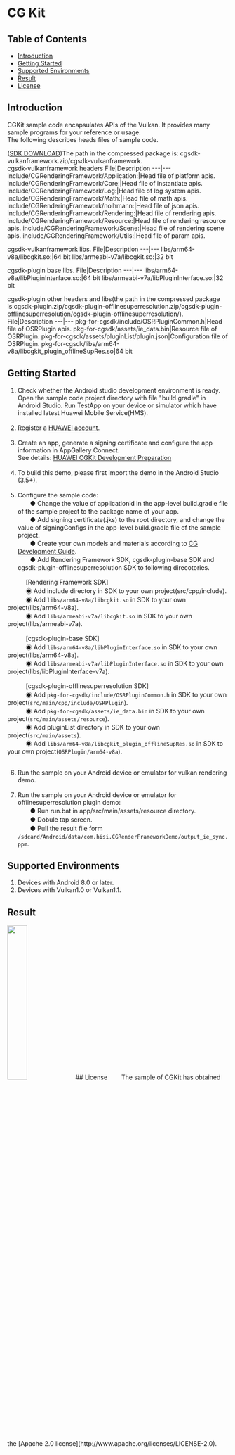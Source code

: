 # CG Kit

## Table of Contents
 * [Introduction](#introduction)
 * [Getting Started](#getting-started)
 * [Supported Environments](#supported-environments)
 * [Result](#result)
 * [License](#license)
## Introduction
CGKit sample code encapsulates APIs of the Vulkan. It provides many sample programs for your reference or usage.<br>
The following describes heads files of sample code.<br>

([SDK DOWNLOAD](https://developer.huawei.com/consumer/en/doc/development/HMSCore-Library-V5/sdk-download-0000001050441521-V5))The path in the compressed package is: cgsdk-vulkanframework.zip/cgsdk-vulkanframework.<br>
cgsdk-vulkanframework headers
 File|Description
 ---|---
 include/CGRenderingFramework/Application:|Head file of platform apis.
 include/CGRenderingFramework/Core:|Head file of instantiate apis.
 include/CGRenderingFramework/Log:|Head file of log system apis.
 include/CGRenderingFramework/Math:|Head file of math apis.
 include/CGRenderingFramework/nolhmann:|Head file of json apis.
 include/CGRenderingFramework/Rendering:|Head file of rendering apis.
 include/CGRenderingFramework/Resource:|Head file of rendering resource apis.
 include/CGRenderingFramework/Scene:|Head file of rendering scene apis.
 include/CGRenderingFramework/Utils:|Head file of param apis.

 cgsdk-vulkanframework libs.
 File|Description
 ---|---
 libs/arm64-v8a/libcgkit.so:|64 bit
 libs/armeabi-v7a/libcgkit.so:|32 bit

 cgsdk-plugin base libs.
 File|Description
 ---|---
 libs/arm64-v8a/libPluginInterface.so:|64 bit
 libs/armeabi-v7a/libPluginInterface.so:|32 bit

 cgsdk-plugin other headers and libs(the path in the compressed package is:cgsdk-plugin.zip/cgsdk-plugin-offlinesuperresolution.zip/cgsdk-plugin-offlinesuperresolution/cgsdk-plugin-offlinesuperresolution/).
 File|Description
 ---|---
 pkg-for-cgsdk/include/OSRPluginCommon.h|Head file of OSRPlugin apis.
 pkg-for-cgsdk/assets/ie_data.bin|Resource file of OSRPlugin.
 pkg-for-cgsdk/assets/pluginList/plugin.json|Configuration file of OSRPlugin.
 pkg-for-cgsdk/libs/arm64-v8a/libcgkit_plugin_offlineSupRes.so|64 bit

## Getting Started
1. Check whether the Android studio development environment is ready. Open the sample code project directory with file "build.gradle" in Android Studio. Run TestApp on your device or simulator which have installed latest Huawei Mobile Service(HMS).<br><br>
2. Register a [HUAWEI account](https://developer.huawei.com/consumer/en/).<br><br>
3. Create an app, generate a signing certificate and configure the app information in AppGallery Connect.<br>
   See details: [HUAWEI CGKit Development Preparation](https://developer.huawei.com/consumer/en/doc/development/HMSCore-Guides/environment-req-0000001050200019)<br><br>
4. To build this demo, please first import the demo in the Android Studio (3.5+).<br><br>
5. Configure the sample code:<br>
　　● Change the value of applicationid in the app-level build.gradle file of the sample project to the package name of your app.<br>
　　● Add signing certificate(.jks) to the root directory, and change the value of signingConfigs in the app-level build.gradle file of the sample project.<br>
　　● Create your own models and materials according to [CG Development Guide](https://developer.huawei.com/consumer/en/doc/development/HMSCore-Guides/demo-data-process-0000001050200023).<br>
　　● Add Rendering Framework SDK, cgsdk-plugin-base SDK and cgsdk-plugin-offlinesuperresolution SDK to following direcotories.<br>
       
　　　[Rendering Framework SDK]<br>
　　　◉ Add include directory in SDK to your own project(src/cpp/include).<br>
　　　◉ Add `libs/arm64-v8a/libcgkit.so` in SDK to your own project(libs/arm64-v8a).<br>
　　　◉ Add `libs/armeabi-v7a/libcgkit.so` in SDK to your own project(libs/armeabi-v7a).<br>
       
　　　[cgsdk-plugin-base SDK]<br>
　　　◉ Add `libs/arm64-v8a/libPluginInterface.so` in SDK to your own project(libs/arm64-v8a).<br>
　　　◉ Add `libs/armeabi-v7a/libPluginInterface.so` in SDK to your own project(libs/libPluginInterface-v7a).<br>
       
　　　[cgsdk-plugin-offlinesuperresolution SDK]<br>
　　　◉ Add `pkg-for-cgsdk/include/OSRPluginCommon.h` in SDK to your own project(`src/main/cpp/include/OSRPlugin`).<br>
　　　◉ Add `pkg-for-cgsdk/assets/ie_data.bin` in SDK to your own project(`src/main/assets/resource`).<br>
　　　◉ Add pluginList directory in SDK to your own project(`src/main/assets`).<br>
　　　◉ Add `libs/arm64-v8a/libcgkit_plugin_offlineSupRes.so` in SDK to your own project(`OSRPlugin/arm64-v8a`).<br><br>

6. Run the sample on your Android device or emulator for vulkan rendering demo.<br><br>
7. Run the sample on your Android device or emulator for offlinesuperresolution plugin demo:<br>
　　● Run run.bat in app/src/main/assets/resource directory.<br>
　　● Dobule tap screen.<br>
　　● Pull the result file form `/sdcard/Android/data/com.hisi.CGRenderFrameworkDemo/output_ie_sync.ppm`.<br>

## Supported Environments
1. Devices with Android 8.0 or later.<br>
2. Devices with Vulkan1.0 or Vulkan1.1.<br>

## Result
 <img src="CGRenderResult.jpg" width="30%" height="30%">
## License
　　The sample of CGKit has obtained the [Apache 2.0 license](http://www.apache.org/licenses/LICENSE-2.0).

